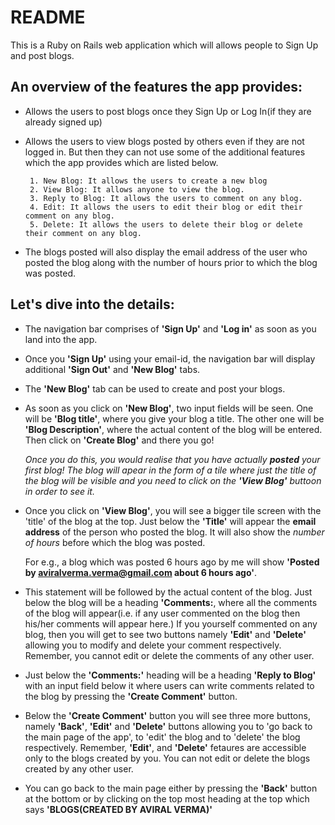 # README
This is a Ruby on Rails web application which will allows people to Sign Up and post blogs.

## An overview of the features the app provides:
- Allows the users to post blogs once they Sign Up or Log In(if they are already signed up)
- Allows the users to view blogs posted by others even if they are not logged in. But then they can not use some of the additional features which the app provides which are listed below.

       1. New Blog: It allows the users to create a new blog
       2. View Blog: It allows anyone to view the blog.
       3. Reply to Blog: It allows the users to comment on any blog.
       4. Edit: It allows the users to edit their blog or edit their comment on any blog.
       5. Delete: It allows the users to delete their blog or delete their comment on any blog.

- The blogs posted will also display the email address of the user who posted the blog along with the number of hours prior to which the blog was posted.

## Let's dive into the details:
- The navigation bar comprises of **'Sign Up'** and **'Log in'** as soon as you land into the app. 

- Once you **'Sign Up'** using your email-id, the navigation bar will display additional **'Sign Out'** and **'New Blog'** tabs.

- The **'New Blog'** tab can be used to create and post your blogs. 

- As soon as you click on **'New Blog'**, two input fields will be seen. One will be **'Blog title'**, where you give your blog a title. The other one will be **'Blog Description'**, where the actual content of the blog will be entered. Then click on **'Create Blog'** and there you go!

     *Once you do this, you would realise that you have actually **posted** your first blog! The blog will apear in the form of a tile where just the title of the blog will be visible and you need to click on the **'View Blog'** buttoon in order to see it.*

- Once you click on **'View Blog'**, you will see a bigger tile screen with the 'title' of the blog at the top. Just below the **'Title'** will appear the **email address** of the person who posted the blog. It will also show the *number of hours* before which the blog was posted. 

   For e.g., a blog which was posted 6 hours ago by me will show **'Posted by aviralverma.verma@gmail.com about 6 hours ago'**.

- This statement will be followed by the actual content of the blog. Just below the blog will be a heading **'Comments:**, where all the comments of the blog will appear(i.e. if any user commented on the blog then his/her comments will appear here.) If you yourself commented on any blog, then you will get to see two buttons namely **'Edit'** and **'Delete'** allowing you to modify and delete your comment respectively. Remember, you cannot edit or delete the comments of any other user.

- Just below the **'Comments:'** heading will be a heading **'Reply to Blog'** with an input field below it where users can write comments related to the blog by pressing the **'Create Comment'** button.

- Below the **'Create Comment'** button you will see three more buttons, namely **'Back'**, **'Edit'** and **'Delete'** buttons allowing you to 'go back to the main page of the app', to 'edit' the blog and to 'delete' the blog respectively. Remember, **'Edit'**, and **'Delete'** fetaures are accessible only to the blogs created by you. You can not edit or delete the blogs created by any other user.

- You can go back to the main page either by pressing the **'Back'** button at the bottom or by clicking on the top most heading at the top which says **'BLOGS(CREATED BY AVIRAL VERMA)'**




 










